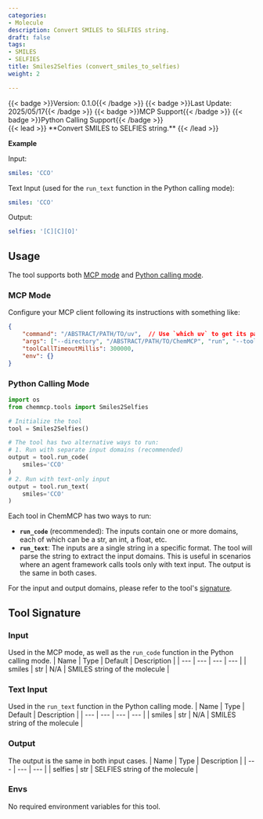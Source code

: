 ```yaml
---
categories:
- Molecule
description: Convert SMILES to SELFIES string.
draft: false
tags:
- SMILES
- SELFIES
title: Smiles2Selfies (convert_smiles_to_selfies)
weight: 2

---
```

<div style="display: flex; flex-wrap: wrap; gap: 0.75rem; align-items: center;">
  {{< badge >}}Version: 0.1.0{{< /badge >}}
  {{< badge >}}Last Update: 2025/05/17{{< /badge >}}
  {{< badge >}}MCP Support{{< /badge >}}
  {{< badge >}}Python Calling Support{{< /badge >}}
</div>
{{< lead >}}
**Convert SMILES to SELFIES string.**
{{< /lead >}}

**Example**

Input:
```yaml
smiles: 'CCO'
```

Text Input (used for the `run_text` function in the Python calling mode):
```yaml
smiles: 'CCO'
```

Output:
```yaml
selfies: '[C][C][O]'
```

## Usage

The tool supports both [MCP mode](#mcp-mode) and [Python calling mode](#python-calling-mode).



### MCP Mode

Configure your MCP client following its instructions with something like:
```JSON
{
    "command": "/ABSTRACT/PATH/TO/uv",  // Use `which uv` to get its path
    "args": ["--directory", "/ABSTRACT/PATH/TO/ChemMCP", "run", "--tools", "Smiles2Selfies"],
    "toolCallTimeoutMillis": 300000,
    "env": {}
}
```

### Python Calling Mode

```python
import os
from chemmcp.tools import Smiles2Selfies

# Initialize the tool
tool = Smiles2Selfies()

# The tool has two alternative ways to run:
# 1. Run with separate input domains (recommended)
output = tool.run_code(
    smiles='CCO'
)
# 2. Run with text-only input
output = tool.run_text(
    smiles='CCO'
)
```


Each tool in ChemMCP has two ways to run:
- **`run_code`** (recommended): The inputs contain one or more domains, each of which can be a str, an int, a float, etc.
- **`run_text`**: The inputs are a single string in a specific format. The tool will parse the string to extract the input domains. This is useful in scenarios where an agent framework calls tools only with text input.
The output is the same in both cases.

For the input and output domains, please refer to the tool's [signature](#tool-signature).

## Tool Signature



### Input
Used in the MCP mode, as well as the `run_code` function in the Python calling mode.
| Name | Type | Default | Description |
| --- | --- | --- | --- |
| smiles | str | N/A | SMILES string of the molecule |

### Text Input
Used in the `run_text` function in the Python calling mode.
| Name | Type | Default | Description |
| --- | --- | --- | --- |
| smiles | str | N/A | SMILES string of the molecule |

### Output
The output is the same in both input cases.
| Name | Type | Description |
| --- | --- | --- |
| selfies | str | SELFIES string of the molecule |

### Envs
No required environment variables for this tool.
